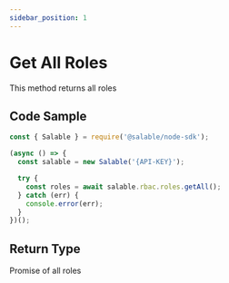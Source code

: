 ```yaml
---
sidebar_position: 1
---
```


# Get All Roles

This method returns all roles

## Code Sample

```typescript
const { Salable } = require('@salable/node-sdk');

(async () => {
  const salable = new Salable('{API-KEY}');

  try {
    const roles = await salable.rbac.roles.getAll();
  } catch (err) {
    console.error(err);
  }
})();
```

## Return Type

Promise of all roles

